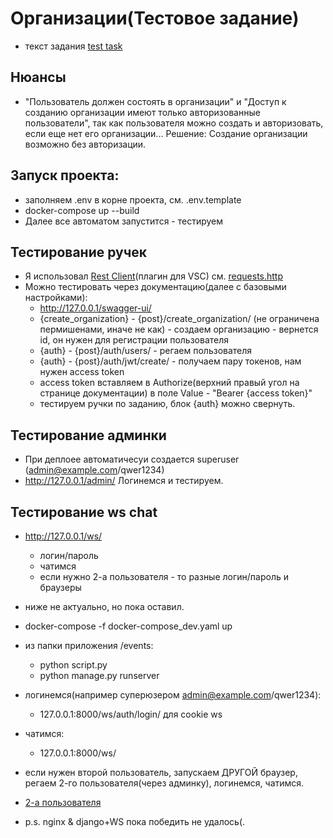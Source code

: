 # Организации(Тестовое задание)
  - текст задания [test task](https://github.com/ZOMini/organization_drf/blob/f759906f3f3332bdd7bef1e5754d0981d79537ee/test_task.txt)

## Нюансы
  - "Пользователь должен состоять в организации" и "Доступ к созданию организации имеют только авторизованные пользователи", так как пользователя можно создать и авторизовать, если еще нет его организации... Решение: Создание организации возможно без авторизации.

## Запуск проекта:
  - заполняем .env в корне проекта, см. .env.template
  - docker-compose up --build
  - Далее все автоматом запустится - тестируем

## Тестирование ручек
  - Я использовал [Rest Client](https://marketplace.visualstudio.com/items?itemName=humao.rest-client)(плагин для VSC) см. [requests.http](https://github.com/ZOMini/organization_drf/blob/ec7b856d7f182b471b333851a876845805b69889/requests.http)
  - Можно тестировать через документацию(далее c базовыми настройками):
    - http://127.0.0.1/swagger-ui/
    - {create_organization} - {post}/create_organization/ (не ограничена пермишенами, иначе не как) - создаем организацию - вернется id, он нужен для регистрации пользователя
    - {auth} - {post}/auth/users/ - регаем пользователя
    - {auth} - {post}/auth/jwt/create/ - получаем пару токенов, нам нужен access token
    - access token вставляем в Authorize(верхний правый угол на странице документации) в поле Value - "Bearer {access token}"
    - тестируем ручки по заданию, блок {auth} можно свернуть.

## Тестирование админки
  - При деплоее автоматичесуи создается superuser (admin@example.com/qwer1234)
  - http://127.0.0.1/admin/ Логинемся и тестируем.

## Тестирование ws chat
  - http://127.0.0.1/ws/
    - логин/пароль
    - чатимся
    - если нужно 2-а пользователя - то разные логин/пароль и браузеры

  - ниже не актуально, но пока оставил.
  - docker-compose -f docker-compose_dev.yaml up
  - из папки приложения /events:
    - python script.py
    - python manage.py runserver
  - логинемся(например суперюзером admin@example.com/qwer1234):
    - 127.0.0.1:8000/ws/auth/login/   для cookie ws 
  - чатимся:
    - 127.0.0.1:8000/ws/ 
  - если нужен второй пользователь, запускаем ДРУГОЙ браузер, регаем 2-го пользователя(через админку), логинемся, чатимся.
  - [2-а пользователя](https://github.com/ZOMini/organization_drf/blob/769749cdf168b866c20b93782ec7c13f68ebb882/chat.jpg)
  - p.s. nginx & django+WS пока победить не удалось(.
